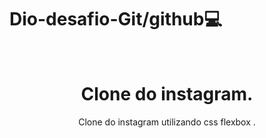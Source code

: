 # Dio-desafio-Git/github:computer:
</br>
<h1 align="center">Clone do instagram.</h1>



<p align="center">Clone  do instagram utilizando css flexbox .</p>



